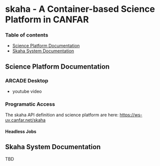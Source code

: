 # skaha - A Container-based Science Platform in CANFAR

### Table of contents
  * [Science Platform Documentation](#science-platform-documentation)
  * [Skaha System Documentation](#skaha-system-documentation)

## Science Platform Documentation

### ARCADE Desktop
- youtube video

### Programatic Access

The skaha API definition and science platform are here:  https://ws-uv.canfar.net/skaha

#### Headless Jobs

## Skaha System Documentation

TBD
